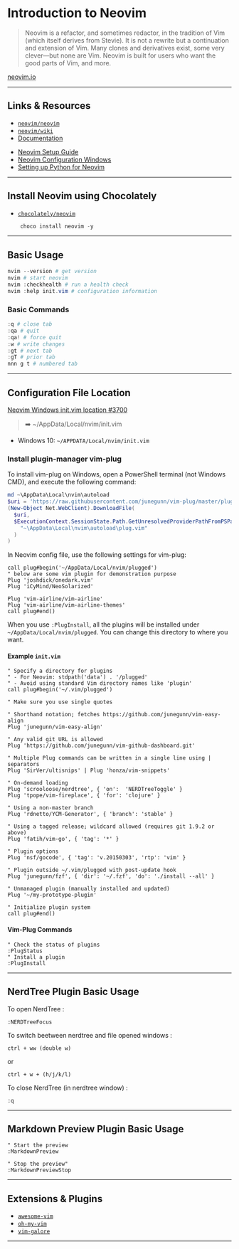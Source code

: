 # Introduction to Neovim

> Neovim is a refactor, and sometimes redactor, in the tradition of Vim (which itself derives from Stevie). It is not a rewrite but a continuation and extension of Vim. Many clones and derivatives exist, some very clever—but none are Vim. Neovim is built for users who want the good parts of Vim, and more.

[neovim.io](https://neovim.io/)

---

## Links & Resources

* [`neovim/neovim`](https://github.com/neovim/neovim)
* [`neovim/wiki`](https://github.com/neovim/neovim/wiki)
* [Documentation](https://neovim.io/doc/)

[](.)

* [Neovim Setup Guide](https://jdhao.github.io/2018/12/24/centos_nvim_install_use_guide_en/)
* [Neovim Configuration Windows](https://jdhao.github.io/2018/11/15/neovim_configuration_windows/)
* [Setting up Python for Neovim](https://github.com/deoplete-plugins/deoplete-jedi/wiki/Setting-up-Python-for-Neovim)

---

## Install Neovim using Chocolately

* [`chocolately/neovim`](https://chocolatey.org/packages?q=neovim)

```powershell
    choco install neovim -y
```

---

## Basic Usage

```powershell
nvim --version # get version
nvim # start neovim
nvim :checkhealth # run a health check
nvim :help init.vim # configuration information
```

### Basic Commands

```powershell
:q # close tab
:qa # quit
:qa! # force quit
:w # write changes
:gt # next tab
:gT # prior tab
nnn g t # numbered tab
```

---

## Configuration File Location

[Neovim Windows init.vim location #3700](https://github.com/neovim/neovim/issues/3700#issuecomment-157778920)

> ➡️ ~/AppData/Local/nvim/init.vim

* Windows 10: `~/APPDATA/Local/nvim/init.vim`

### Install plugin-manager vim-plug

To install vim-plug on Windows, open a PowerShell terminal (not Windows CMD), and execute the following command:

```powershell
md ~\AppData\Local\nvim\autoload
$uri = 'https://raw.githubusercontent.com/junegunn/vim-plug/master/plug.vim'
(New-Object Net.WebClient).DownloadFile(
  $uri,
  $ExecutionContext.SessionState.Path.GetUnresolvedProviderPathFromPSPath(
    "~\AppData\Local\nvim\autoload\plug.vim"
  )
)
```

In Neovim config file, use the following settings for vim-plug:

```vim
call plug#begin('~/AppData/Local/nvim/plugged')
" below are some vim plugin for demonstration purpose
Plug 'joshdick/onedark.vim'
Plug 'iCyMind/NeoSolarized'

Plug 'vim-airline/vim-airline'
Plug 'vim-airline/vim-airline-themes'
call plug#end()
```

When you use `:PlugInstall`, all the plugins will be installed under `~/AppData/Local/nvim/plugged`. You can change this directory to where you want.

#### Example `init.vim`

```vim
" Specify a directory for plugins
" - For Neovim: stdpath('data') . '/plugged'
" - Avoid using standard Vim directory names like 'plugin'
call plug#begin('~/.vim/plugged')

" Make sure you use single quotes

" Shorthand notation; fetches https://github.com/junegunn/vim-easy-align
Plug 'junegunn/vim-easy-align'

" Any valid git URL is allowed
Plug 'https://github.com/junegunn/vim-github-dashboard.git'

" Multiple Plug commands can be written in a single line using | separators
Plug 'SirVer/ultisnips' | Plug 'honza/vim-snippets'

" On-demand loading
Plug 'scrooloose/nerdtree', { 'on':  'NERDTreeToggle' }
Plug 'tpope/vim-fireplace', { 'for': 'clojure' }

" Using a non-master branch
Plug 'rdnetto/YCM-Generator', { 'branch': 'stable' }

" Using a tagged release; wildcard allowed (requires git 1.9.2 or above)
Plug 'fatih/vim-go', { 'tag': '*' }

" Plugin options
Plug 'nsf/gocode', { 'tag': 'v.20150303', 'rtp': 'vim' }

" Plugin outside ~/.vim/plugged with post-update hook
Plug 'junegunn/fzf', { 'dir': '~/.fzf', 'do': './install --all' }

" Unmanaged plugin (manually installed and updated)
Plug '~/my-prototype-plugin'

" Initialize plugin system
call plug#end()
```

#### Vim-Plug Commands

```vim
" Check the status of plugins
:PlugStatus
" Install a plugin
:PlugInstall
```

---

## NerdTree Plugin Basic Usage

To open NerdTree :

`:NERDTreeFocus`

To switch beetween nerdtree and file opened windows :

`ctrl + ww (double w)`

or

`ctrl + w + (h/j/k/l)`

To close NerdTree (in nerdtree window) :

`:q`

---

## Markdown Preview Plugin Basic Usage

```vim
" Start the preview
:MarkdownPreview

" Stop the preview"
:MarkdownPreviewStop
```

---

## Extensions & Plugins

* [`awesome-vim`](https://github.com/akrawchyk/awesome-vim)
* [`oh-my-vim`](https://github.com/liangxianzhe/oh-my-vim)
* [`vim-galore`](https://github.com/mhinz/vim-galore)

---
